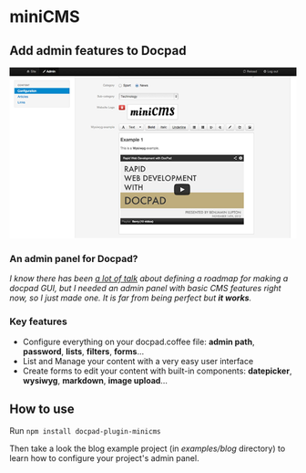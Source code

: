miniCMS
=======

## Add admin features to Docpad

![screen1](/screens/screen1.png)

### An admin panel for Docpad?

_I know there has been [a lot of talk](https://github.com/bevry/docpad/issues/123) about defining a roadmap for making a docpad GUI, but I needed an admin panel with basic CMS features right now, so I just made one. It is far from being perfect but **it works**._

### Key features

* Configure everything on your docpad.coffee file: **admin path**, **password**, **lists**, **filters**, **forms**…
* List and Manage your content with a very easy user interface
* Create forms to edit your content with built-in components: **datepicker**, **wysiwyg**, **markdown**, **image upload**…

## How to use

Run ```npm install docpad-plugin-minicms```

Then take a look the blog example project (in _examples/blog_ directory) to learn how to configure your project's admin panel.
